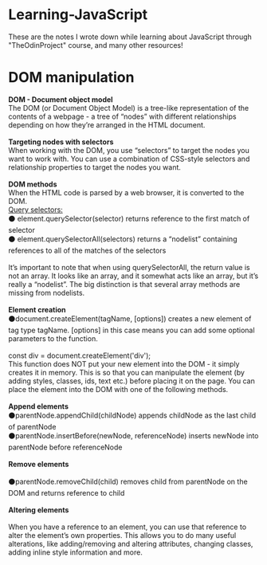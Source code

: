 # Learning-JavaScript
These are the notes I wrote down while learning about JavaScript through "TheOdinProject" course, and many other resources! <br>
# DOM manipulation 
<b>DOM - Document object model</b> <br>
The DOM (or Document Object Model) is a tree-like representation of the contents of a webpage - a tree of “nodes” with different relationships depending on how they’re arranged in the HTML document. <br>
<br>
<b>Targeting nodes with selectors</b> <br>
When working with the DOM, you use “selectors” to target the nodes you want to work with. You can use a combination of CSS-style selectors and relationship properties to target the nodes you want. <br>
<br>
<b>DOM methods</b> <br>
When the HTML code is parsed by a web browser, it is converted to the DOM.<br>
<u>Query selectors:</u> <br>
⚫ element.querySelector(selector) returns reference to the first match of selector<br>
⚫ element.querySelectorAll(selectors) returns a “nodelist” containing references to all of the matches of the selectors<br>
<br>
It’s important to note that when using querySelectorAll, the return value is not an array. It looks like an array, and it somewhat acts like an array, but it’s really a “nodelist”. The big distinction is that several array methods are missing from nodelists. <br>
<br>
<b>Element creation</b><br>
⚫document.createElement(tagName, [options]) creates a new element of tag type tagName. [options] in this case means you can add some optional parameters to the function.<br>
<br>
const div = document.createElement('div'); <br>
This function does NOT put your new element into the DOM - it simply creates it in memory. This is so that you can manipulate the element (by adding styles, classes, ids, text etc.) before placing it on the page. You can place the element into the DOM with one of the following methods.<br>
<br>
<b>Append elements</b><br>
⚫parentNode.appendChild(childNode) appends childNode as the last child of parentNode<br>
⚫parentNode.insertBefore(newNode, referenceNode) inserts newNode into parentNode before referenceNode<br>
<br>
<b>Remove elements</b><br>
<br>
⚫parentNode.removeChild(child) removes child from parentNode on the DOM and returns reference to child<br>
<br>
<b>Altering elements</b><br>
<br>
When you have a reference to an element, you can use that reference to alter the element’s own properties. This allows you to do many useful alterations, like adding/removing and altering attributes, changing classes, adding inline style information and more.<br>
